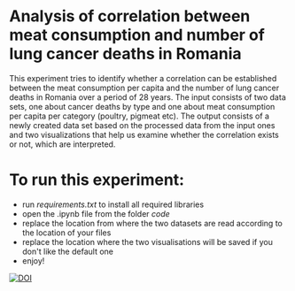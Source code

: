 # Analysis of correlation between meat consumption and number of lung cancer deaths in Romania
This experiment tries to identify whether a correlation can be established between the meat consumption per capita and the number of lung cancer deaths in Romania over a period of 28 years. The input consists of two data sets, one about cancer deaths by type and one about meat consumption per capita per category (poultry, pigmeat etc). The output consists of a newly created data set based on the processed data from the input ones and two visualizations that help us examine whether the correlation exists or not, which are interpreted.

# To run this experiment:
* run *requirements.txt* to install all required libraries
* open the .ipynb file from the folder *code*
* replace the location from where the two datasets are read according to the location of your files
* replace the location where the two visualisations will be saved if you don't like the default one
* enjoy!

[![DOI](https://zenodo.org/badge/DOI/10.5281/zenodo.4685759.svg)](https://doi.org/10.5281/zenodo.4685759)
